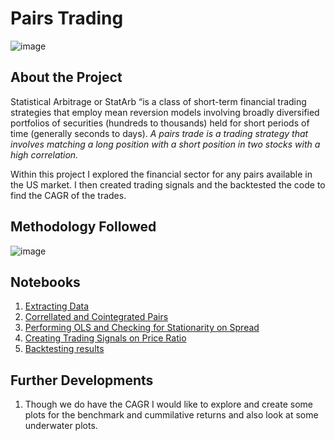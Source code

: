 # Pairs Trading
![image](https://www.mdpi.com/applsci/applsci-12-00944/article_deploy/html/images/applsci-12-00944-g001.png)
## About the Project

Statistical Arbitrage or StatArb “is a class of short-term financial trading strategies that employ mean reversion models involving broadly diversified portfolios of securities (hundreds to thousands) held for short periods of time (generally seconds to days). _A pairs trade is a trading strategy that involves matching a long position with a short position in two stocks with a high correlation._

Within this project I explored the financial sector for any pairs available in the US market. I then created trading signals and the backtested the code to find the CAGR of the trades. 

## Methodology Followed
![image](https://user-images.githubusercontent.com/66325251/197421192-f9dceb8d-c89f-4b9f-af61-0167129da1b7.png)


## Notebooks
1. [Extracting Data](https://github.com/suryasashankgundepudi/Pairs_Trading/blob/main/1.%20Extracting%20Financial%20Sector%20Data.ipynb)
2. [Correllated and Cointegrated Pairs](https://github.com/suryasashankgundepudi/Pairs_Trading/blob/main/2.%20Correlated%20and%20Cointegrated%20Pairs.ipynb)
3. [Performing OLS and Checking for Stationarity on Spread](https://github.com/suryasashankgundepudi/Pairs_Trading/blob/main/2.%20Correlated%20and%20Cointegrated%20Pairs.ipynb)
4. [Creating Trading Signals on Price Ratio](https://github.com/suryasashankgundepudi/Pairs_Trading/blob/main/4.%20Creating%20Trading%20Signals.ipynb)
5. [Backtesting results](https://github.com/suryasashankgundepudi/Pairs_Trading/blob/main/5.%20Backtesting%20Signals.ipynb)

## Further Developments

1. Though we do have the CAGR I would like to explore and create some plots for the benchmark and cummilative returns and also look at some underwater plots. 
